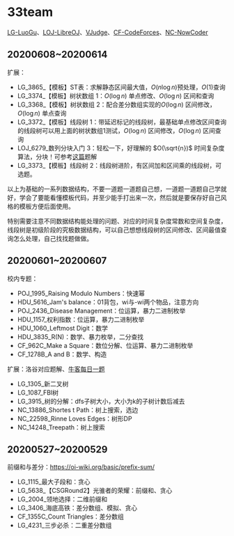 # 33team

[LG-LuoGu](https://www.luogu.com.cn/)、[LOJ-LibreOJ](https://loj.ac/)、[VJudge](https://vjudge.net/)、[CF-CodeForces](https://codeforces.com/)、[NC-NowCoder](https://www.nowcoder.com/)

## 20200608~20200614

扩展：

- LG_3865_【模板】ST表：求解静态区间最大值，$O(n\log{n})$预处理，$O(1)$查询
- LG_3374_【模板】树状数组 1：$O(\log{n})$ 单点修改、$O(\log{n})$ 区间和查询
- LG_3368_【模板】树状数组 2：配合差分数组实现的$O(\log{n})$ 区间修改，$O(\log{n})$ 单点查询
- LG_3372_【模板】线段树 1：带延迟标记的线段树，最基础单点修改区间查询的线段树可以用上面的树状数组1测试，$O(\log{n})$ 区间修改，$O(\log{n})$ 区间查询
- LOJ_6279_数列分块入门 3：轻松一下，好理解的 $O(\sqrt{n})$ 时间复杂度算法，分块！可参考[这篇](https://www.luogu.com.cn/blog/deco/qian-tan-ji-chu-gen-hao-suan-fa-fen-kuai#)题解
- LG_3373_【模板】线段树 2：线段树进阶，有区间加和区间乘的线段树，可选题。

以上为基础的一系列数据结构，不要一道题一道题自己想，一道题一道题自己学就好，学会了要能看懂模板代码，并至少能手打出来一次，然后就是要保存好自己风格的模板方便后面使用。

特别需要注意不同数据结构能处理的问题、对应的时间复杂度常数和空间复杂度，线段树是初级阶段的究极数据结构，可以自己想想线段树的区间修改、区间最值查询怎么处理，自己找找题做做。


## 20200601~20200607

校内专题：

- POJ_1995_Raising Modulo Numbers：快速幂
- HDU_5616_Jam's balance：01背包，wi与-wi两个物品，注意方向
- POJ_2436_Disease Management：位运算，暴力二进制枚举
- HDU_1157_权利指数：位运算，暴力二进制枚举
- HDU_1060_Leftmost Digit：数学
- HDU_3835_R(N)：数学、暴力枚举，二分查找
- CF_962C_Make a Square：数位分解、位运算、暴力二进制枚举
- CF_1278B_A and B：数学、构造

扩展：洛谷对应题解、[牛客每日一题](https://ac.nowcoder.com/discuss/390407)

- LG_1305_新二叉树
- LG_1087_FBI树
- LG_3915_树的分解：dfs子树大小，大小为k的子树计数后减去
- NC_13886_Shortes  t Path：树上搜索，选边 
- NC_22598_Rinne Loves Edges：树形DP
- NC_14248_Treepath：树上搜索

## 20200527~20200529

前缀和与差分：https://oi-wiki.org/basic/prefix-sum/

- LG_1115_最大子段和：贪心
- LG_5638_【CSGRound2】光骓者的荣耀：前缀和、贪心
- LG_2004_领地选择：二维前缀和
- LG_3406_海底高铁：差分数组、模拟、贪心
- CF_1355C_Count Triangles：差分数组
- LG_4231_三步必杀：二重差分数组

